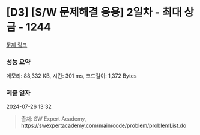 # [D3] [S/W 문제해결 응용] 2일차 - 최대 상금 - 1244 

[문제 링크](https://swexpertacademy.com/main/code/problem/problemDetail.do?contestProbId=AV15Khn6AN0CFAYD) 

### 성능 요약

메모리: 88,332 KB, 시간: 301 ms, 코드길이: 1,372 Bytes

### 제출 일자

2024-07-26 13:32



> 출처: SW Expert Academy, https://swexpertacademy.com/main/code/problem/problemList.do